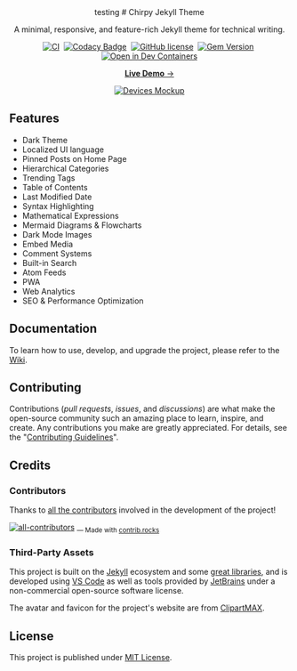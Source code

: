 <!-- markdownlint-disable-next-line -->
<div align="center">
testing
  <!-- markdownlint-disable-next-line -->
  # Chirpy Jekyll Theme

  A minimal, responsive, and feature-rich Jekyll theme for technical writing.

  [![CI](https://img.shields.io/github/actions/workflow/status/cotes2020/jekyll-theme-chirpy/ci.yml?logo=github)][ci]&nbsp;
  [![Codacy Badge](https://img.shields.io/codacy/grade/4e556876a3c54d5e8f2d2857c4f43894?logo=codacy)][codacy]&nbsp;
  [![GitHub license](https://img.shields.io/github/license/cotes2020/jekyll-theme-chirpy?color=goldenrod)][license]&nbsp;
  [![Gem Version](https://img.shields.io/gem/v/jekyll-theme-chirpy?&logo=RubyGems&logoColor=ghostwhite&label=gem&color=orange)][gem]&nbsp;
  [![Open in Dev Containers](https://img.shields.io/badge/Dev_Containers-Open-deepskyblue?logo=linuxcontainers)][open-container]

  [**Live Demo** →][demo]

  [![Devices Mockup](https://chirpy-img.netlify.app/commons/devices-mockup.png)][demo]

</div>

## Features

- Dark Theme
- Localized UI language
- Pinned Posts on Home Page
- Hierarchical Categories
- Trending Tags
- Table of Contents
- Last Modified Date
- Syntax Highlighting
- Mathematical Expressions
- Mermaid Diagrams & Flowcharts
- Dark Mode Images
- Embed Media
- Comment Systems
- Built-in Search
- Atom Feeds
- PWA
- Web Analytics
- SEO & Performance Optimization

## Documentation

To learn how to use, develop, and upgrade the project, please refer to the [Wiki][wiki].

## Contributing

Contributions (_pull requests_, _issues_, and _discussions_) are what make the open-source community such an amazing place
to learn, inspire, and create. Any contributions you make are greatly appreciated.
For details, see the "[Contributing Guidelines][contribute-guide]".

## Credits

### Contributors

Thanks to [all the contributors][contributors] involved in the development of the project!

[![all-contributors](https://contrib.rocks/image?repo=cotes2020/jekyll-theme-chirpy&columns=16)][contributors]
<sub> — Made with [contrib.rocks](https://contrib.rocks)</sub>

### Third-Party Assets

This project is built on the [Jekyll][jekyllrb] ecosystem and some [great libraries][lib], and is developed using [VS Code][vscode] as well as tools provided by [JetBrains][jetbrains] under a non-commercial open-source software license.

The avatar and favicon for the project's website are from [ClipartMAX][clipartmax].

## License

This project is published under [MIT License][license].

[gem]: https://rubygems.org/gems/jekyll-theme-chirpy
[ci]: https://github.com/cotes2020/jekyll-theme-chirpy/actions/workflows/ci.yml?query=event%3Apush+branch%3Amaster
[codacy]: https://app.codacy.com/gh/cotes2020/jekyll-theme-chirpy/dashboard?utm_source=gh&utm_medium=referral&utm_content=&utm_campaign=Badge_grade
[license]: https://github.com/cotes2020/jekyll-theme-chirpy/blob/master/LICENSE
[open-container]: https://vscode.dev/redirect?url=vscode://ms-vscode-remote.remote-containers/cloneInVolume?url=https://github.com/cotes2020/jekyll-theme-chirpy
[jekyllrb]: https://jekyllrb.com/
[clipartmax]: https://www.clipartmax.com/middle/m2i8b1m2K9Z5m2K9_ant-clipart-childrens-ant-cute/
[demo]: https://cotes2020.github.io/chirpy-demo/
[wiki]: https://github.com/cotes2020/jekyll-theme-chirpy/wiki
[contribute-guide]: https://github.com/cotes2020/jekyll-theme-chirpy/blob/master/docs/CONTRIBUTING.md
[contributors]: https://github.com/cotes2020/jekyll-theme-chirpy/graphs/contributors
[lib]: https://github.com/cotes2020/chirpy-static-assets
[vscode]: https://code.visualstudio.com/
[jetbrains]: https://www.jetbrains.com/?from=jekyll-theme-chirpy
